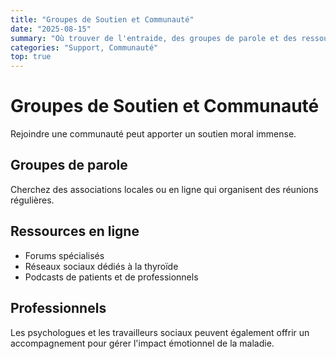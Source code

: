 ```yaml
---
title: "Groupes de Soutien et Communauté"
date: "2025-08-15"
summary: "Où trouver de l'entraide, des groupes de parole et des ressources en ligne pour mieux vivre la maladie de Basedow."
categories: "Support, Communauté"
top: true
---
```


# Groupes de Soutien et Communauté

Rejoindre une communauté peut apporter un soutien moral immense.

## Groupes de parole
Cherchez des associations locales ou en ligne qui organisent des réunions régulières.

## Ressources en ligne
- Forums spécialisés
- Réseaux sociaux dédiés à la thyroïde
- Podcasts de patients et de professionnels

## Professionnels
Les psychologues et les travailleurs sociaux peuvent également offrir un accompagnement pour gérer l'impact émotionnel de la maladie.
